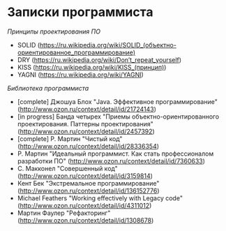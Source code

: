 # Записки программиста

*Принципы проектирования ПО*
* SOLID (https://ru.wikipedia.org/wiki/SOLID_(объектно-ориентированное_программирование)
* DRY (https://ru.wikipedia.org/wiki/Don’t_repeat_yourself)
* KISS (https://ru.wikipedia.org/wiki/KISS_(принцип))
* YAGNI (https://ru.wikipedia.org/wiki/YAGNI)

*Библиотека программиста*
* [complete] Джошуа Блох "Java. Эффективное программирование" (http://www.ozon.ru/context/detail/id/21724143)
* [in progress] Банда четырех "Приемы объектно-ориентированного проектирования. Паттерны проектирования" (http://www.ozon.ru/context/detail/id/2457392)
* [complete] Р. Мартин "Чистый код" (http://www.ozon.ru/context/detail/id/28336354)
* Р. Мартин "Идеальный программист. Как стать профессионалом разработки ПО" (http://www.ozon.ru/context/detail/id/7360633)
* С. Макконел "Совершенный код" (http://www.ozon.ru/context/detail/id/3159814)
* Кент Бек "Экстремальное программирование" (http://www.ozon.ru/context/detail/id/136152776)
* Michael Feathers "Working effectively with Legacy code" (http://www.ozon.ru/context/detail/id/4311012)
* Мартин Фаулер "Рефакторинг" (http://www.ozon.ru/context/detail/id/1308678)
